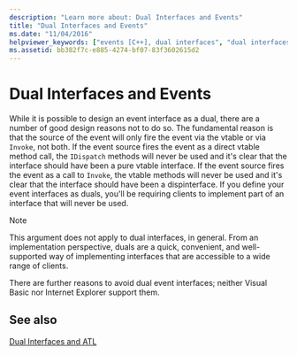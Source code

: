 ```yaml
---
description: "Learn more about: Dual Interfaces and Events"
title: "Dual Interfaces and Events"
ms.date: "11/04/2016"
helpviewer_keywords: ["events [C++], dual interfaces", "dual interfaces, events"]
ms.assetid: bb382f7c-e885-4274-bf07-83f3602615d2
---
```

# Dual Interfaces and Events

While it is possible to design an event interface as a dual, there are a number of good design reasons not to do so. The fundamental reason is that the source of the event will only fire the event via the vtable or via `Invoke`, not both. If the event source fires the event as a direct vtable method call, the `IDispatch` methods will never be used and it's clear that the interface should have been a pure vtable interface. If the event source fires the event as a call to `Invoke`, the vtable methods will never be used and it's clear that the interface should have been a dispinterface. If you define your event interfaces as duals, you'll be requiring clients to implement part of an interface that will never be used.

> [!NOTE]
> This argument does not apply to dual interfaces, in general. From an implementation perspective, duals are a quick, convenient, and well-supported way of implementing interfaces that are accessible to a wide range of clients.

There are further reasons to avoid dual event interfaces; neither Visual Basic nor Internet Explorer support them.

## See also

[Dual Interfaces and ATL](../atl/dual-interfaces-and-atl.md)
